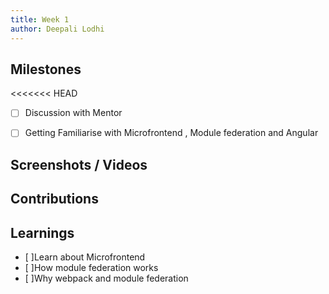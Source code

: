 ```yaml
---
title: Week 1
author: Deepali Lodhi   
---
```


## Milestones
<<<<<<< HEAD
- [ ] Discussion with Mentor
- [ ] Getting Familiarise with Microfrontend , Module federation and Angular


## Screenshots / Videos 

## Contributions

## Learnings
- [ ]Learn about Microfrontend 
- [ ]How module federation works
- [ ]Why webpack and module federation